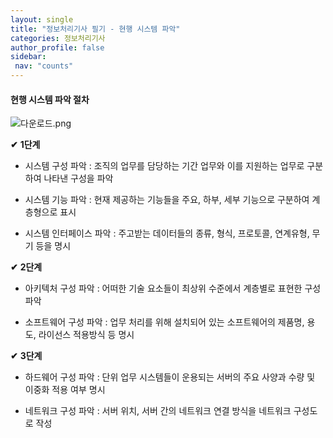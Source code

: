 ```yaml
---
layout: single
title: "정보처리기사 필기 - 현행 시스템 파악"
categories: 정보처리기사
author_profile: false
sidebar:
 nav: "counts"
---
```


#### 현행 시스템 파악 절차

![다운로드.png]({{site.url}}/images/2024-04-24-study02/d1e48c0bda91501bb6bebd240f3afdf06a9af27a.png)

**✔** **1단계**

- 시스템 구성 파악 : 조직의 업무를 담당하는 기간 업무와 이를 지원하는 업무로 구분하여 나타낸 구성을 파악

- 시스템 기능 파악 : 현재 제공하는 기능들을 주요, 하부, 세부 기능으로 구분하여 계층형으로 표시

- 시스템 인터페이스 파악 : 주고받는 데이터들의 종류, 형식, 프로토콜, 연계유형, 무기 등을 명시



**✔** **2단계**

- 아키텍처 구성 파악 : 어떠한 기술 요소들이 최상위 수준에서 계층별로 표현한 구성 파악

- 소프트웨어 구성 파악 : 업무 처리를 위해 설치되어 있는 소프트웨어의 제품명, 용도, 라이선스 적용방식 등 명시



**✔** **3단계**

- 하드웨어 구성 파악 : 단위 업무 시스템들이 운용되는 서버의 주요 사양과 수량 및 이중화 적용 여부 명시

- 네트워크 구성 파악 : 서버 위치, 서버 간의 네트워크 연결 방식을 네트워크 구성도로 작성
